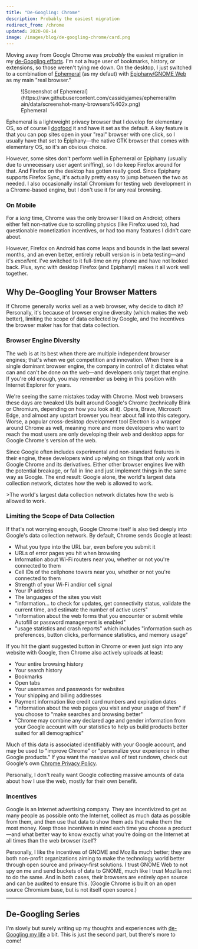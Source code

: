```yaml
---
title: "De-Googling: Chrome"
description: Probably the easiest migration
redirect_from: /chrome
updated: 2020-08-14
image: /images/blog/de-googling-chrome/card.png
---
```


Moving away from Google Chrome was _probably_ the easiest migration in my [de-Googling efforts](/blog/de-googling). I'm not a huge user of bookmarks, history, or extensions, so those weren't tying me down. On the desktop, I just switched to a combination of [Ephemeral](https://appcenter.elementary.io/com.github.cassidyjames.ephemeral/) (as my defaut) with [Epiphany/GNOME Web](https://wiki.gnome.org/Apps/Web/) as my main "real browser."

<figure markdown="1">
![Screenshot of Ephemeral](https://raw.githubusercontent.com/cassidyjames/ephemeral/main/data/screenshot-many-browsers%402x.png)
<figcaption>Ephemeral</figcaption>
</figure>

Ephemeral is a lightweight privacy browser that I develop for elementary OS, so of course I [dogfood](https://blog.elementary.io/eating-our-own-dog-food/) it and have it set as the default. A key feature is that you can pop sites open in your "real" browser with one click, so I usually have that set to Epiphany—the native GTK browser that comes with elementary OS, so it's an obvious choice.

However, some sites don't perform well in Ephemeral or Epiphany (usually due to unnecessary user agent sniffing), so I do keep Firefox around for that. And Firefox on the desktop has gotten really good. Since Epiphany supports Firefox Sync, it's actually pretty easy to jump between the two as needed. I also occasionally install Chromium for testing web development in a Chrome-based engine, but I don't use it for any real browsing.

### On Mobile

For a _long_ time, Chrome was the only browser I liked on Android; others either felt non-native due to scrolling physics (like Firefox used to), had questionable monetization incentives, or had too many features I didn't care about.

However, Firefox on Android has come leaps and bounds in the last several months, and an even better, entirely rebuilt version is in beta testing—and it's _excellent._ I've switched to it full-time on my phone and have not looked back. Plus, sync with desktop Firefox (and Epiphany!) makes it all work well together.

## Why De-Googling Your Browser Matters

If Chrome generally works well as a web browser, why decide to ditch it? Personally, it's because of browser engine diversity (which makes the web better), limiting the scope of data collected by Google, and the incentives the browser maker has for that data collection.

### Browser Engine Diversity

The web is at its best when there are multiple independent browser engines; that's when we get competition and innovation. When there is a single dominant browser engine, the company in control of it dictates what can and can't be done on the web—and developers only target that engine. If you're old enough, you may remember us being in this position with Internet Explorer for years.

We're seeing the same mistakes today with Chrome. Most web browsers these days are tweaked UIs built around Google's Chrome (technically Blink or Chromium, depending on how you look at it). Opera, Brave, Microsoft Edge, and almost any upstart browser you hear about fall into this category. Worse, a popular cross-desktop development tool Electron is a wrapper around Chrome as well, meaning more and more developers who want to reach the most users are only developing their web and desktop apps for Google Chrome's version of the web.

Since Google often includes experimental and non-standard features in their engine, these developers wind up relying on things that only work in Google Chrome and its derivatives. Either other browser engines live with the potential breakage, or fall in line and just implement things in the same way as Google. The end result: Google alone, the world's largest data collection network, dictates how the web is allowed to work.

<aside markdown="1">
>The world's largest data collection network dictates how the web is allowed to work.
</aside>

### Limiting the Scope of Data Collection

If that's not worrying enough, Google Chrome itself is also tied deeply into Google's data collection network. By default, Chrome sends Google at least:

- What you type into the URL bar, even before you submit it
- URLs of error pages you hit when browsing
- Information about Wi-Fi routers near you, whether or not you're connected to them
- Cell IDs of the cellphone towers near you, whether or not you're connected to them
- Strength of your Wi-Fi and/or cell signal
- Your IP address
- The languages of the sites you visit
- "information… to check for updates, get connectivity status, validate the current time, and estimate the number of active users"
- "information about the web forms that you encounter or submit while Autofill or password management is enabled"
- "usage statistics and crash reports" which includes "information such as preferences, button clicks, performance statistics, and memory usage"

If you hit the giant suggested button in Chrome or even just sign into any website with Google, then Chrome also actively uploads at least:

- Your entire browsing history
- Your search history
- Bookmarks
- Open tabs
- Your usernames and passwords for websites
- Your shipping and billing addresses
- Payment information like credit card numbers and expiration dates
- "information about the web pages you visit and your usage of them" if you choose to "make searches and browsing better"
- "Chrome may combine any declared age and gender information from your Google account with our statistics to help us build products better suited for all demographics"

Much of this data is associated identifiably with your Google account, and may be used to "improve Chrome" or "personalize your experience in other Google products." If you want the massive wall of text rundown, check out Google's own [Chrome Privacy Policy](https://www.google.com/chrome/privacy/).

Personally, I don't really want Google collecting massive amounts of data about how I use the web, mostly for their own benefit.

### Incentives

Google is an Internet advertising company. They are incentivized to get as many people as possible onto the Internet, collect as much data as possible from them, and then use that data to show them ads that make them the most money. Keep those incentives in mind each time you choose a product—and what better way to know exactly what you're doing on the Internet at all times than the web browser itself?

Personally, I like the incentives of GNOME and Mozilla much better; they are both non-profit organizations aiming to make the technology world better through open source and privacy-first solutions. I trust GNOME Web to not spy on me and send buckets of data to GNOME, much like I trust Mozilla not to do the same. And in both cases, their browsers are entirely open source and can be audited to ensure this. (Google Chrome is built on an open source Chromium base, but is not itself open source.)

---

## De-Googling Series

I'm slowly but surely writing up my thoughts and experiences with [de-Googling my life](/blog/de-googling) a bit. This is just the second part, but there's more to come!

